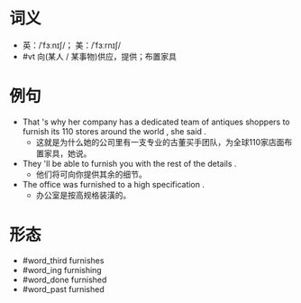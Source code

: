 # 词义
- 英：/ˈfɜːnɪʃ/； 美：/ˈfɜːrnɪʃ/
- #vt 向(某人 / 某事物)供应，提供；布置家具
# 例句
- That 's why her company has a dedicated team of antiques shoppers to furnish its 110 stores around the world , she said .
	- 这就是为什么她的公司里有一支专业的古董买手团队，为全球110家店面布置家具，她说。
- They 'll be able to furnish you with the rest of the details .
	- 他们将可向你提供其余的细节。
- The office was furnished to a high specification .
	- 办公室是按高规格装潢的。
# 形态
- #word_third furnishes
- #word_ing furnishing
- #word_done furnished
- #word_past furnished
